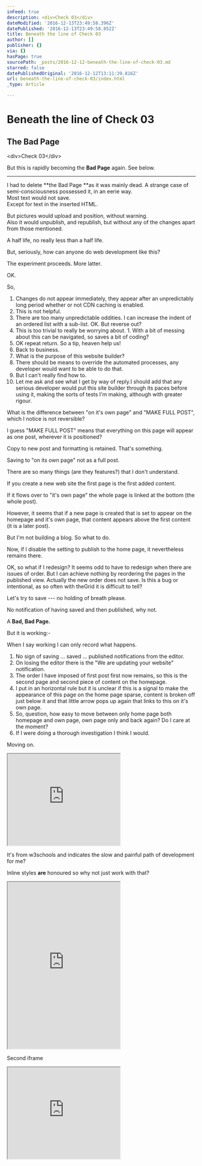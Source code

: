 ```yaml
---
inFeed: true
description: <div>Check 03</div>
dateModified: '2016-12-13T23:49:58.396Z'
datePublished: '2016-12-13T23:49:58.852Z'
title: Beneath the line of Check 03
author: []
publisher: {}
via: {}
hasPage: true
sourcePath: _posts/2016-12-12-beneath-the-line-of-check-03.md
starred: false
datePublishedOriginal: '2016-12-12T13:11:39.816Z'
url: beneath-the-line-of-check-03/index.html
_type: Article

---
```

# **Beneath the line of Check 03**

## **The Bad Page**

<div\>Check 03</div\>

But this is rapidly becoming the **Bad Page** again. See below.

---

I had to delete **the Bad Page **as it was mainly dead. A strange case of semi-consciousness possessed it, in an eerie way.  
Most text would not save.  
Except for text in the inserted HTML.

But pictures would upload and position, without warning.  
Also it would unpublish, and republish, but without any of the changes apart from those mentioned.

A half life, no really less than a half life.

But, seriously, how can anyone do web development like this?

The experiment proceeds. More latter.

OK.

So,

1. Changes do not appear immediately, they appear after an unpredictably long period whether or not CDN caching is enabled.
  1. This is not helpful.
  2. There are too many unpredictable oddities. I can increase the indent of an ordered list with a sub-list. OK. But reverse out?
  3. This is too trivial to really be worrying about.
    1. With a bit of messing about this can be navigated, so saves a bit of coding?
2. OK repeat return. So a tip, heaven help us!
3. Back to business.
  1. What is the purpose of this website builder?
  2. There should be means to override the automated processes, any developer would want to be able to do that.
  3. But I can't really find how to.
4. Let me ask and see what I get by way of reply.I should add that any serious developer would put this site builder through its paces before using it, making the sorts of tests I'm making, although with greater rigour.

What is the difference between "on it's own page" and "MAKE FULL POST", which I notice is not reversible?

I guess "MAKE FULL POST" means that everything on this page will appear as one post, wherever it is positioned?

Copy to new post and formatting is retained. That's something.

Saving to "on its own page" not as a full post.

There are so many things (are they features?) that I don't understand.

If you create a new web site the first page is the first added content.

If it flows over to "it's own page" the whole page is linked at the bottom (the whole post).

However, it seems that if a new page is created that is set to appear on the homepage and it's own page, that content appears above the first content (it is a later post).

But I'm not building a blog. So what to do.

Now, if I disable the setting to publish to the home page, it nevertheless remains there.

OK, so what if I redesign? It seems odd to have to redesign when there are issues of order. But I can achieve nothing by reordering the pages in the published view. Actually the new order does not save. Is this a bug or intentional, as so often with theGrid it is difficult to tell?

Let's try to save --- no holding of breath please.

No notification of having saved and then published, why not.

A **Bad, Bad Page.**

But it is working:-

When I say working I can only record what happens.

1. No sign of saving ... saved ... published notifications from the editor.
2. On losing the editor there is the "We are updating your website" notification.
3. The order I have imposed of first post first now remains, so this is the second page and second piece of content on the homepage.
4. I put in an horizontal rule but it is unclear if this is a signal to make the appearance of this page on the home page sparse, content is broken off just below it and that little arrow pops up again that links to this on it's own page.
5. So, question, how easy to move between only home page both homepage and own page, own page only and back again? Do I care at the moment?
  1. If I were doing a thorough investigation I think I would.

Moving on.

<iframe src="https://the-grid.github.io/ed-userhtml/?g=eJw1j8FSwzAMRO_9ip2eoYFya0xuHBi48gFObGINiuSxlZb-PQ6F287qzb6RC3RGtSvH5_3op6-56CrhflLWchq5Nf0tXxJZ7LMPgWQ-HR_yd78fdoBLx-FdJai4rsWtyX8FqMJSxOQzmWdMZFfoJ15kZi_hgFf7Rxathqx5ZV3rDST5vXxI8wa8NWvQ5Q4XsgSPJVrRrNyGBb5Evw3rORY8PmEhZtr8kvy4EVYPrsvDznXt3eEHs2lU1A" height="244" style=""></iframe>

It's from w3schools and indicates the slow and painful path of development for me?

Inline styles **are** honoured so why not just work with that?

<iframe src="https://the-grid.github.io/ed-userhtml/?g=eJyFUrtu3DAQ7PUVa7o4yYFIuLUlNUa6IE3KIAVPXEt0eFyaXF1yCPLvIe_ls40knbSzw3lgO2O3YE0vRvKsrccohk7l4QBV1aUx2sBDBfC4-JEteZi1Nw4_kTY1NvArQwCZm8ihdDTVqwKhAbsJFPkOVvABULKOE7KcIz4293uOutEOI9cgbiVo52AiMlJAc3-j8sLv95ofY6T4F9E9Bi5LWz_9V_ukfNgDTwxpCeUbDxb2Bjp1il91a50Qygu9mJlDulMqkNtNliXFSY2UX_LoOSkxQHfVtpD0FhPwLmRDV9C2pcRjn5Di2IsfuH6hPSX16r91llFurJdPSWQD1VbneNZ_hx4MjcsmL8nnBePuCzocORezKvDXiK4_5hLfVse8hRwocSaXJXnA3_KvZ3SOCudMOh_FP2Svz0snufNA6hDQm4fZOlMXA3J0Od9nMlhzXLAphMua9wkvI7zpnGeb2iVFmYufl7W0lEc4RWvaMSVlvcGfcuaNE1CRL-eQuRcHu83-GwHZQ7mXE3Y8rAOohuoPRl4GBQ" height="444" style=""></iframe>

Second iframe

<iframe src="https://the-grid.github.io/ed-userhtml/?g=eJyNUk1v2zAMvedXsOohDgpL99bOZdht2KXHYQfFYm11iqiKdLpg2H-vlK9lHTbsZvPx8b1HEToesk-yXgA8zXEQTxEmG13AT2Rdgyv4USCAgSJTQB1obJYVQgd-myjLPSzhDlCLzSOKnjI-rR4OHBswSwPKhgAjkdMKDsjPP8U-5kz5L2oHDELR9HH8b9FjH0QS4DnVb7wy0Jlz7kW3sYxQJ_RqEkl8b0yisB-9aMqjGahMihiFjVpDd9O2wHaHDLJPxdANtG3d3mmRwHno1StuftGe2fz23wYvqLc-6mdWxcBiZ0s8H79BD46GeVua9MuMef-IAQcpi1lW-EvG0J9yqa_LU95KTsRSyLVJH_H3_NsJQ6DKuZDKjsX6iPkfsreXprPcpaBtShjdh8kH11QDeggl32dy2EiecVUJ12t2fgfe9eoyQa07U4oVO6S_jvfuPWTy3M6cdXmUad5oT6WEY_auHZjNyNz66PC7nmQbFCwo1nMp_KtL3pV8KwXFY72nM3Y6vCNo1m_2vgZE" height="244" style=""></iframe>